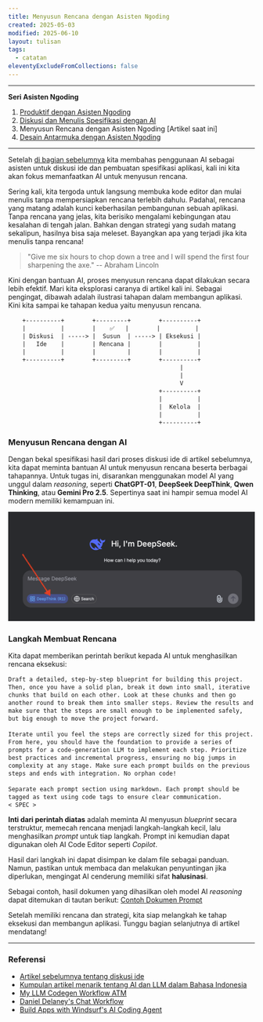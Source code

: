 ```yaml
---
title: Menyusun Rencana dengan Asisten Ngoding
created: 2025-05-03
modified: 2025-06-10
layout: tulisan
tags:
  - catatan
eleventyExcludeFromCollections: false
---
```


--- 
**Seri Asisten Ngoding**
1. [Produktif dengan Asisten Ngoding](/catatan/asisten-ngoding)
2. [Diskusi dan Menulis Spesifikasi dengan AI](/catatan/asisten-ngoding-2)
3. Menyusun Rencana dengan Asisten Ngoding [Artikel saat ini]
4. [Desain Antarmuka dengan Asisten Ngoding](/catatan/asisten-ngoding-4)
---

Setelah [di bagian sebelumnya](/catatan/asisten-ngoding-2) kita membahas penggunaan AI sebagai asisten untuk diskusi ide dan pembuatan spesifikasi aplikasi, kali ini kita akan fokus memanfaatkan AI untuk menyusun rencana. 

Sering kali, kita tergoda untuk langsung membuka kode editor dan mulai menulis tanpa mempersiapkan rencana terlebih dahulu. Padahal, rencana yang matang adalah kunci keberhasilan pembangunan sebuah aplikasi. Tanpa rencana yang jelas, kita berisiko mengalami kebingungan atau kesalahan di tengah jalan. Bahkan dengan strategi yang sudah matang sekalipun, hasilnya bisa saja meleset. Bayangkan apa yang terjadi jika kita menulis tanpa rencana!

> "Give me six hours to chop down a tree and I will spend the first four sharpening the axe." -- Abraham Lincoln

Kini dengan bantuan AI, proses menyusun rencana dapat dilakukan secara lebih efektif. Mari kita eksplorasi caranya di artikel kali ini. Sebagai pengingat, dibawah adalah ilustrasi tahapan dalam membangun aplikasi. Kini kita sampai ke tahapan kedua yaitu menyusun rencana.

```
    +----------+        +---------+        +----------+
    |          |        |    ✅   |        |          |
    | Diskusi  | -----> |  Susun  | -----> | Eksekusi |
    |   Ide    |        | Rencana |        |          |
    |          |        |         |        |          |
    +----------+        +---------+        +----------+
                                                 |
                                                 |
                                                 V
                                           +----------+
                                           |          |
                                           |  Kelola  |
                                           |          |
                                           +----------+
```

### Menyusun Rencana dengan AI

Dengan bekal spesifikasi hasil dari proses diskusi ide di artikel sebelumnya, kita dapat meminta bantuan AI untuk menyusun rencana beserta berbagai tahapannya. Untuk tugas ini, disarankan menggunakan model AI yang unggul dalam *reasoning*, seperti **ChatGPT-01**, **DeepSeek DeepThink**, **Qwen Thinking**, atau **Gemini Pro 2.5**. Sepertinya saat ini hampir semua model AI modern memiliki kemampuan ini.

![DeepSeek DeepThink](/assets/asisten/deepseek-r1.png)

### Langkah Membuat Rencana

Kita dapat memberikan perintah berikut kepada AI untuk menghasilkan rencana eksekusi:

```text
Draft a detailed, step-by-step blueprint for building this project. Then, once you have a solid plan, break it down into small, iterative chunks that build on each other. Look at these chunks and then go another round to break them into smaller steps. Review the results and make sure that the steps are small enough to be implemented safely, but big enough to move the project forward.

Iterate until you feel the steps are correctly sized for this project. From here, you should have the foundation to provide a series of prompts for a code-generation LLM to implement each step. Prioritize best practices and incremental progress, ensuring no big jumps in complexity at any stage. Make sure each prompt builds on the previous steps and ends with integration. No orphan code!

Separate each prompt section using markdown. Each prompt should be tagged as text using code tags to ensure clear communication.
< SPEC >
```

**Inti dari perintah diatas** adalah meminta AI menyusun _blueprint_ secara terstruktur, memecah rencana menjadi langkah-langkah kecil, lalu menghasilkan *prompt* untuk tiap langkah. Prompt ini kemudian dapat digunakan oleh AI Code Editor seperti *Copilot*.

Hasil dari langkah ini dapat disimpan ke dalam file sebagai panduan. Namun, pastikan untuk membaca dan melakukan penyuntingan jika diperlukan, mengingat AI cenderung memiliki sifat **halusinasi**.

Sebagai contoh, hasil dokumen yang dihasilkan oleh model AI *reasoning* dapat ditemukan di tautan berikut:
[Contoh Dokumen Prompt](/assets/asisten/prompt_plan.md)

Setelah memiliki rencana dan strategi, kita siap melangkah ke tahap eksekusi dan membangun aplikasi. Tunggu bagian selanjutnya di artikel mendatang!

---

### Referensi

- [Artikel sebelumnya tentang diskusi ide](/catatan/asisten-ngoding-2)
- [Kumpulan artikel menarik tentang AI dan LLM dalam Bahasa Indonesia](https://dekontaminasi.substack.com)
- [My LLM Codegen Workflow ATM](https://harper.blog/2025/02/16/my-llm-codegen-workflow-atm/)
- [Daniel Delaney's Chat Workflow](https://danieldelaney.net/chat)
- [Build Apps with Windsurf's AI Coding Agent](https://learn.deeplearning.ai/courses/build-apps-with-windsurfs-ai-coding-agent)
